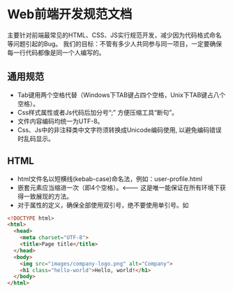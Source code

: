 # Web前端开发规范文档

主要针对前端最常见的HTML、CSS、JS实行规范开发，减少因为代码格式命名等问题引起的Bug。
我们的目标：不管有多少人共同参与同一项目，一定要确保每一行代码都像是同一个人编写的。

通用规范
-------
* Tab键用两个空格代替（Windows下TAB键占四个空格，Unix下TAB键占八个空格）。
* Css样式属性或者Js代码后加分号“;”    方便压缩工具“断句”。
* 文件内容编码均统一为UTF-8。
* Css、Js中的非注释类中文字符须转换成Unicode编码使用, 以避免编码错误时乱码显示。


HTML
-------
* html文件名以短横线(kebab-case)命名法，例如：user-profile.html
* 嵌套元素应当缩进一次（即4个空格）。<--- 这是唯一能保证在所有环境下获得一致展现的方法。
* 对于属性的定义，确保全部使用双引号，绝不要使用单引号。如<a href=""></a>

```html
<!DOCTYPE html>
<html>
  <head>
    <meta charset="UTF-8">
    <title>Page title</title>
  </head>
  <body>
    <img src="images/company-logo.png" alt="Company">
    <h1 class="hello-world">Hello, world!</h1>
  </body>
</html>
```
